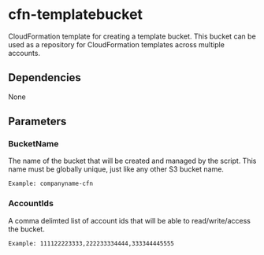 # cfn-templatebucket
CloudFormation template for creating a template bucket. This bucket can be used as a repository for CloudFormation templates across multiple accounts.

## Dependencies
None

## Parameters

### BucketName
The name of the bucket that will be created and managed by the script. This name must be globally unique, just like any other S3 bucket name.

```Example: companyname-cfn```

### AccountIds
A comma delimted list of account ids that will be able to read/write/access the bucket.

```Example: 111122223333,222233334444,333344445555```

